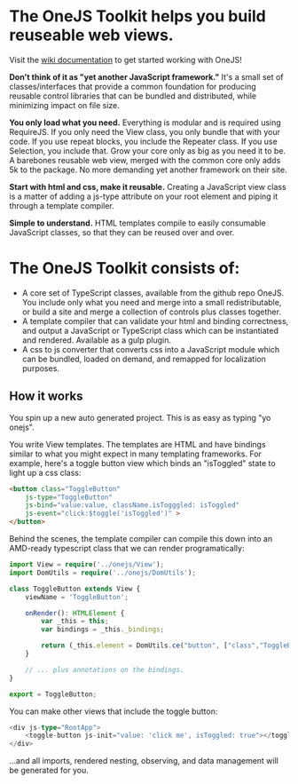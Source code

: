 
# The OneJS Toolkit helps you build reuseable web views.

Visit the [wiki documentation](https://github.com/OneJSToolkit/onejs/wiki) to get started working with OneJS!

**Don't think of it as "yet another JavaScript framework."** It's a small set of classes/interfaces that provide a common foundation for producing reusable control libraries that can be bundled and distributed, while minimizing impact on file size.

**You only load what you need.** Everything is modular and is required using RequireJS. If you only need the View class, you only bundle that with your code. If you use repeat blocks, you include the Repeater class. If you use Selection, you include that. Grow your core only as big as you need it to be. A barebones reusable web view, merged with the common core only adds 5k to the package. No more demanding yet another framework on their site.

**Start with html and css, make it reusable.** Creating a JavaScript view class is a matter of adding a js-type attribute on your root element and piping it through a template compiler.

**Simple to understand.** HTML templates compile to easily consumable JavaScript classes, so that they can be reused over and over.

# The OneJS Toolkit consists of:

* A core set of TypeScript classes, available from the github repo OneJS. You include only what you need and merge into a small redistributable, or build a site and merge a collection of controls plus classes together.
* A template compiler that can validate your html and binding correctness, and output a JavaScript or TypeScript class which can be instantiated and rendered. Available as a gulp plugin.
* A css to js converter that converts css into a JavaScript module which can be bundled, loaded on demand, and remapped for localization purposes.

## How it works

You spin up a new auto generated project. This is as easy as typing "yo onejs".

You write View templates. The templates are HTML and have bindings similar to what you might expect in many templating frameworks. For example, here's a toggle button view which binds an "isToggled" state to light up a css class:

```html
<button class="ToggleButton"
    js-type="ToggleButton"
    js-bind="value:value, className.isTogggled: isToggled"
    js-event="click:$toggle('isToggled')" >
</button>
```

Behind the scenes, the template compiler can compile this down into an AMD-ready typescript class that we can render programatically:

```typescript
import View = require('../onejs/View');
import DomUtils = require('../onejs/DomUtils');

class ToggleButton extends View {
    viewName = 'ToggleButton';

    onRender(): HTMLElement {
        var _this = this;
        var bindings = _this._bindings;

        return (_this.element = DomUtils.ce("button", ["class","ToggleButton"], [], bindings[0]));
    }

    // ... plus annotations on the bindings.
}

export = ToggleButton;
```

You can make other views that include the toggle button:

```typescript
<div js-type="RootApp">
    <toggle-button js-init="value: 'click me', isToggled: true"></toggle-button>
</div>
```

...and all imports, rendered nesting, observing, and data management will be generated for you. 

